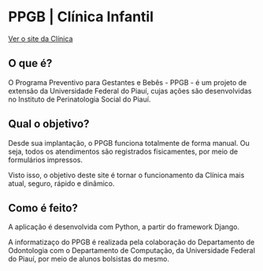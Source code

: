 <h1>PPGB | Clínica Infantil</h1>
<a href="http://ppgb.ufpi.br">Ver o site da Clínica<a>

<h2>O que é?</h2>
<p> O Programa Preventivo para Gestantes e Bebês - PPGB - é um projeto de extensão da Universidade Federal do Piauí, cujas ações são desenvolvidas no Instituto de Perinatologia Social do Piauí. 

<h2>Qual o objetivo?</h2>
<p> Desde sua implantação, o PPGB funciona totalmente de forma manual. Ou seja, todos os atendimentos são registrados fisicamentes, por meio de formulários impressos.</p>
<p> Visto isso, o objetivo deste site é tornar o funcionamento da Clínica mais atual, seguro, rápido e dinâmico.</p>
  
<h2>Como é feito?</h2>
<p> A aplicação é desenvolvida com Python, a partir do framework Django.</p>
<p> A informatizaço do PPGB é realizada pela colaboração do Departamento de Odontologia com o Departamento de Computação, da Universidade Federal do Piauí, por meio de alunos bolsistas do mesmo.</p>
